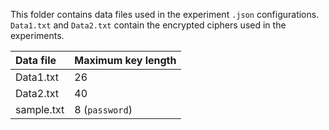 This folder contains data files used in the experiment `.json` configurations. `Data1.txt` and `Data2.txt` contain the encrypted ciphers used in the experiments.

| Data file  | Maximum key length |
|:-----------|:-------------------|
| Data1.txt  | 26                 |
| Data2.txt  | 40                 |
| sample.txt | 8 (`password`)     |

